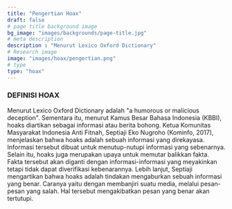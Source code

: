 ```yaml
---
title: "Pengertian Hoax"
draft: false
# page title background image
bg_image: "images/backgrounds/page-title.jpg"
# meta description
description : "Menurut Lexico Oxford Dictionary"
# Research image
image: "images/hoax/pengertian.png"
# type
type: "hoax"
---
```

### DEFINISI HOAX
Menurut Lexico Oxford Dictionary adalah "a humorous or malicious deception". Sementara itu, menurut Kamus Besar Bahasa Indonesia (KBBI), hoaks diartikan sebagai informasi atau berita bohong. Ketua Komunitas Masyarakat Indonesia Anti Fitnah, Septiaji Eko Nugroho (Kominfo, 2017), menjelaskan bahwa hoaks adalah sebuah informasi yang direkayasa. Informasi tersebut dibuat untuk menutup-nutupi informasi yang sebenarnya. Selain itu, hoaks juga merupakan upaya untuk memutar balikkan fakta. Fakta tersebut akan diganti dengan informasi-informasi yang meyakinkan tetapi tidak dapat diverifikasi kebenarannya. Lebih lanjut, Septiaji mengartikan bahwa hoaks adalah tindakan mengaburkan sebuah informasi yang benar. Caranya yaitu dengan membanjiri suatu media, melalui pesan-pesan yang salah. Hal tersebut mengakibatkan pesan yang benar akan tertutupi.

